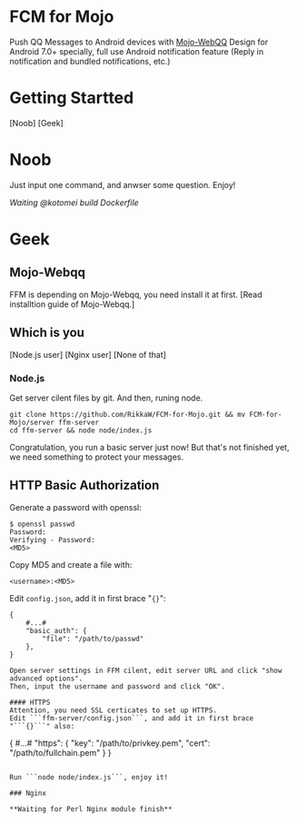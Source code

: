 # FCM for Mojo
Push QQ Messages to Android devices with [Mojo-WebQQ](https://github.com/sjdy521/Mojo-Webqq)
Design for Android 7.0+ specially, full use Android notification feature (Reply in notification and bundled notifications, etc.)

# Getting Startted
[Noob]
[Geek]

# Noob
Just input one command, and anwser some question. Enjoy!

*Waiting @kotomei build Dockerfile*

# Geek
## Mojo-Webqq
FFM is depending on Mojo-Webqq, you need install it at first.
[Read installtion guide of Mojo-Webqq.]

## Which is you
[Node.js user]
[Nginx user]
[None of that]

### Node.js
Get server cilent files by git. And then, runing node.
```Shell
git clone https://github.com/RikkaW/FCM-for-Mojo.git && mv FCM-for-Mojo/server ffm-server
cd ffm-server && node node/index.js
```
Congratulation, you run a basic server just now!
But that's not finished yet, we need something to protect your messages.

## HTTP Basic Authorization
Generate a password with openssl:
```Shell
$ openssl passwd
Password:
Verifying - Password:
<MD5>
```

Copy MD5 and create a file with:
```
<username>:<MD5>
```

Edit ```config.json```, add it in first brace "```{}```":
```
{
	#...#
	"basic_auth": {
		"file": "/path/to/passwd"
	},
}

Open server settings in FFM cilent, edit server URL and click "show advanced options".
Then, input the username and password and click "OK".

#### HTTPS
Attention, you need SSL certicates to set up HTTPS.
Edit ```ffm-server/config.json```, and add it in first brace "```{}```" also:
```
{
	#...#
	"https": {
			"key": "/path/to/privkey.pem",
			"cert": "/path/to/fullchain.pem"
		}
}
```

Run ```node node/index.js```, enjoy it!

### Nginx

**Waiting for Perl Nginx module finish**
